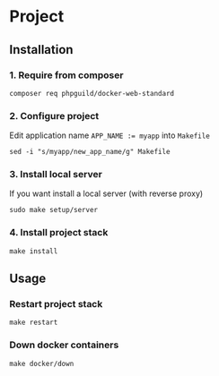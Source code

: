 # Project

## Installation

### 1. Require from composer

    composer req phpguild/docker-web-standard

### 2. Configure project

Edit application name `APP_NAME := myapp` into `Makefile`

    sed -i "s/myapp/new_app_name/g" Makefile

### 3. Install local server

If you want install a local server (with reverse proxy)

    sudo make setup/server

### 4. Install project stack

    make install
    
## Usage

### Restart project stack

    make restart

### Down docker containers

    make docker/down
